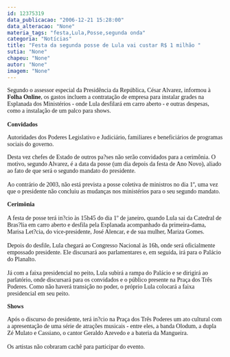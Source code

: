 ```yaml
---
id: 12375319
data_publicacao: "2006-12-21 15:28:00"
data_alteracao: "None"
materia_tags: "festa,Lula,Posse,segunda onda"
categoria: "Notícias"
title: "Festa da segunda posse de Lula vai custar R$ 1 milhão "
sutia: "None"
chapeu: "None"
autor: "None"
imagem: "None"
---
```

<p><P><FONT face=Verdana>Segundo o assessor especial da Presidência da República, César Alvarez, informou à <STRONG>Folha Online</STRONG>, os gastos incluem a contratação de empresa para instalar grades na Esplanada dos Ministérios - onde Lula desfilará em carro aberto - e outras despesas, como a instalação de um palco para shows.&nbsp;<BR><BR><STRONG>Convidados</STRONG></FONT></P></p>
<p><P><FONT face=Verdana>Autoridades dos Poderes Legislativo e Judiciário, familiares e beneficiários de programas sociais do governo. </FONT></P></p>
<p><P><FONT face=Verdana>Desta vez chefes de Estado de outros pa?ses não serão convidados para a cerimônia. O motivo, segundo Alvarez, é a data da posse (um dia depois da festa de Ano Novo), aliado ao fato de que será o segundo mandato do presidente.<BR><BR>Ao contrário de 2003, não está prevista a posse coletiva de ministros no dia 1º, uma vez que o presidente não concluiu as mudanças nos ministérios para o seu segundo mandato. </FONT></P></p>
<p><P><FONT face=Verdana><B>Cerimônia</B><BR><BR>A festa de posse terá in?cio às 15h45 do dia 1º de janeiro, quando Lula sai da Catedral de Bras?lia em carro aberto e desfila pela Esplanada acompanhado da primeira-dama, Marisa Let?cia, do vice-presidente, José Alencar, e de sua mulher, Mariza Gomes.<BR><BR>Depois do desfile, Lula chegará ao Congresso Nacional às 16h, onde será oficialmente empossado presidente. Ele discursará aos parlamentares e, em seguida, irá para o Palácio do Planalto.<BR><BR>Já com a faixa presidencial no peito, Lula subirá a rampa do Palácio e se dirigirá ao parlatório, onde discursará para os convidados e o público presente na Praça dos Três Poderes. Como não haverá transição no poder, o próprio Lula colocará a faixa presidencial em seu peito. </FONT></P></p>
<p><P><FONT face=Verdana><STRONG>Shows</STRONG></FONT></P></p>
<p><P><FONT face=Verdana>Após o discurso do presidente, terá in?cio na Praça dos Três Poderes um ato cultural com a apresentação de uma série de atrações musicais - entre eles, a banda Olodum, a dupla Zé Mulato e Cassiano, o cantor Geraldo Azevedo e a bateria da Mangueira.<BR><BR>Os artistas não cobraram cachê para participar do evento.</P></FONT> </p>
